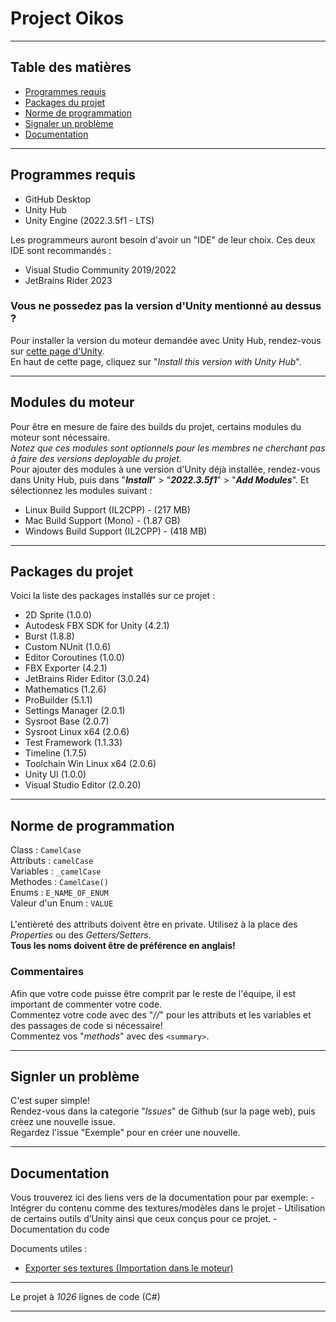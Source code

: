 # Project Oikos

<hr>

## Table des matières

<!--ts-->
   * [Programmes requis](#programmes-requis)
   * [Packages du projet](#packages-du-projet)
   * [Norme de programmation](#norme-de-programmation)
   * [Signaler un problème](#signler-un-problème)
   * [Documentation](#documentation)
<!--te-->

<hr>

## Programmes requis
  - GitHub Desktop
  - Unity Hub
  - Unity Engine (2022.3.5f1 - LTS)

Les programmeurs auront besoin d'avoir un "IDE" de leur choix. Ces deux IDE sont recommandés :
  - Visual Studio Community 2019/2022
  - JetBrains Rider 2023

### Vous ne possedez pas la version d'Unity mentionné au dessus ?
  Pour installer la version du moteur demandée avec Unity Hub, rendez-vous sur [cette page d'Unity](https://unity.com/releases/editor/whats-new/2022.3.5).<br>
  En haut de cette page, cliquez sur "<i>Install this version with Unity Hub</i>".

<hr>

## Modules du moteur
  Pour être en mesure de faire des builds du projet, certains modules du moteur sont nécessaire.<br>
  <i>Notez que ces modules sont optionnels pour les membres ne cherchant pas à faire des versions deployable du projet.</i><br>
  Pour ajouter des modules à une version d'Unity déjà installée, rendez-vous dans Unity Hub, puis dans "<i><strong>Install</strong></i>" > "<i><strong>2022.3.5f1</strong></i>" > "<i><strong>Add Modules</strong></i>". Et sélectionnez les modules suivant : 
  - Linux Build Support (IL2CPP) - (217 MB)
  - Mac Build Support (Mono) - (1.87 GB)
  - Windows Build Support (IL2CPP) - (418 MB)

<hr>

## Packages du projet

Voici la liste des packages installés sur ce projet :
 - 2D Sprite (1.0.0)
 - Autodesk FBX SDK for Unity (4.2.1)
 - Burst (1.8.8)
 - Custom NUnit (1.0.6)
 - Editor Coroutines (1.0.0)
 - FBX Exporter (4.2.1)
 - JetBrains Rider Editor (3.0.24)
 - Mathematics (1.2.6)
 - ProBuilder (5.1.1)
 - Settings Manager (2.0.1)
 - Sysroot Base (2.0.7)
 - Sysroot Linux x64 (2.0.6)
 - Test Framework (1.1.33)
 - Timeline (1.7.5)
 - Toolchain Win Linux x64 (2.0.6)
 - Unity UI (1.0.0)
 - Visual Studio Editor (2.0.20)

<hr>

## Norme de programmation

  Class :
    ```
    CamelCase
    ```<br>
  Attributs :
    ```
    camelCase
    ```<br>
  Variables :
    ```
    _camelCase
    ```<br>
  Methodes :
    ```
    CamelCase()
    ```<br>
  Enums :
    ```
    E_NAME_OF_ENUM
    ```<br>
  Valeur d'un Enum :
    ```
    VALUE
    ```<br><br>
L'entièreté des attributs doivent être en private. Utilisez à la place des <i>Properties</i> ou des <i>Getters/Setters</i>.<br>
<strong>Tous les noms doivent être de préférence en anglais!</strong>

### Commentaires
  Afin que votre code puisse être comprit par le reste de l'équipe, il est important de commenter votre code.<br>
  Commentez votre code avec des "<i>//</i>" pour les attributs et les variables et des passages de code si nécessaire!<br>
  Commentez vos "<i>methods</i>" avec des ```<summary>```.

<hr>

## Signler un problème
  C'est super simple!<br>
  Rendez-vous dans la categorie "<i>Issues</i>" de Github (sur la page web), puis crèez une nouvelle issue.<br>
  Regardez l'issue "Exemple" pour en créer une nouvelle.
  
<hr>

## Documentation
  Vous trouverez ici des liens vers de la documentation pour par exemple:
	- Intégrer du contenu comme des textures/modèles dans le projet
	- Utilisation de certains outils d’Unity ainsi que ceux conçus pour ce projet.
	- Documentation du code

  Documents utiles :<br>
<!--ts-->
   * <a href="Docs/Import_Texture_Documentation.pdf">Exporter ses textures (Importation dans le moteur)</a>
<!--te-->
  
<hr>

Le projet à <i>1026</i> lignes de code (C#)

<hr>  
